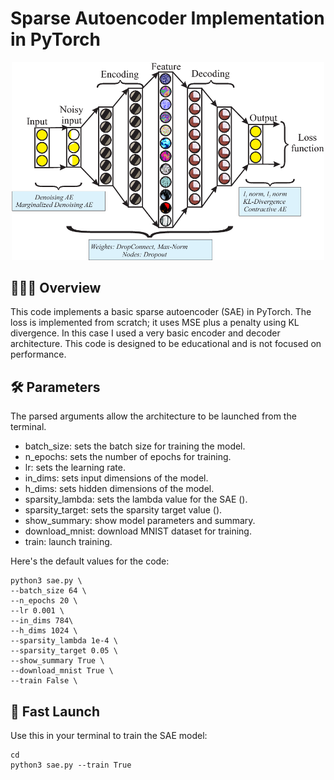 # Sparse Autoencoder Implementation in PyTorch

<p align="center">
  <img src="static/header.png" width="500" title="header">
</p>

## 👨🏽‍💻 Overview
This code implements a basic sparse autoencoder (SAE) in PyTorch. The loss is implemented from scratch; it uses MSE plus a penalty using KL divergence. In this case I used a very basic encoder and decoder architecture. This code is designed to be educational and is not focused on performance.

## 🛠️ Parameters
The parsed arguments allow the architecture to be launched from the terminal.

- batch_size: sets the batch size for training the model.
- n_epochs: sets the number of epochs for training.
- lr: sets the learning rate.
- in_dims: sets input dimensions of the model.
- h_dims: sets hidden dimensions of the model.
- sparsity_lambda: sets the lambda value for the SAE ().
- sparsity_target: sets the sparsity target value ().
- show_summary: show model parameters and summary.
- download_mnist: download MNIST dataset for training.
- train: launch training.

Here's the default values for the code:
```
python3 sae.py \
--batch_size 64 \
--n_epochs 20 \
--lr 0.001 \
--in_dims 784\
--h_dims 1024 \
--sparsity_lambda 1e-4 \
--sparsity_target 0.05 \
--show_summary True \
--download_mnist True \
--train False \
```

## 🚀 Fast Launch
Use this in your terminal to train the SAE model:
```
cd 
python3 sae.py --train True
```